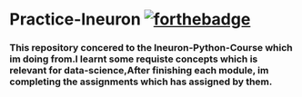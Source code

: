 # Practice-Ineuron [![forthebadge](https://forthebadge.com/images/badges/made-with-python.svg)](https://forthebadge.com)
### This repository concered to the Ineuron-Python-Course which im doing from.I learnt some requiste concepts which is relevant for data-science,After finishing each module, im completing the assignments which has assigned by them. 
